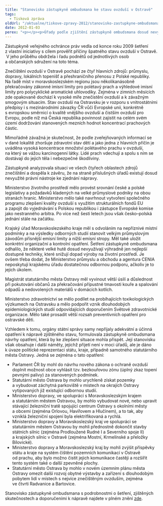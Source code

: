 ```yaml
---
title: "Stanovisko zástupkyně ombudsmana ke stavu ovzduší v Ostravě"
tags:
  - Tisková zpráva
oldUrl: "/aktualne/tiskove-zpravy-2012/stanovisko-zastupkyne-ombudsmana-ke-stavu-ovzdusi-v-ostrave"
date: 2012-01-03
perex: "<p></p><p>Úřady podle zjištění zástupkyně ombudsmana dosud nevyužily všech nástrojů, které mají k dispozici, aby dosáhly snížení znečištění ovzduší v Ostravě na úroveň zákonných limitů. </p>"
---
```


<!-- imported from the old website -->

<p>Zástupkyně veřejného ochránce práv vedla od konce roku 2009 šetření z vlastní iniciativy s cílem prověřit příčiny špatného stavu ovzduší v Ostravě.  V jeho průběhu obdržela i řadu podnětů od jednotlivých osob a občanských sdružení na toto téma.</p><p>Znečištění ovzduší v Ostravě pochází ze čtyř hlavních zdrojů: průmyslu, dopravy, lokálních topenišť a přeshraničního přenosu z Polské republiky. Na řadě míst v moravskoslezském regionu jsou několikanásobně překračovány zákonné imisní limity pro polétavý prach a výhledové imisní limity pro polycyklické aromatické uhlovodíky. Zejména v zimních měsících zde opakovaně dochází k vysoké míře znečistění ovzduší a k závažným smogovým situacím. Stav ovzduší na Ostravsku je v rozporu s vnitrostátními předpisy i s mezinárodními závazky ČR vůči Evropské unii, konkrétně s evropskou směrnicí o kvalitě vnějšího ovzduší a čistším ovzduší pro Evropu, podle níž má Česká republika povinnost zajistit na celém svém území dodržování stanovených mezních hodnot koncentrací prachových částic.</p><p>Mimořádně závažná je skutečnost, že podle zveřejňovaných informací se v dané lokalitě zhoršuje zdravotní stav dětí a jako jedna z hlavních příčin je uváděna vysoká koncentrace množství polétavého prachu v ovzduší, na který se vážou karcinogenní látky. Lidé prach vdechují a spolu s ním se dostávají do jejich těla i nebezpečné škodliviny.</p><p>Zástupkyně analyzovala situaci ve všech čtyřech oblastech zdrojů znečištění a dospěla k závěru, že na straně příslušných úřadů existují dosud nevyužité právní nástroje ke zjednání nápravy.</p><p>Ministerstvo životního prostředí mělo provést srovnání české a polské legislativy a požadavků kladených na velké průmyslové podniky na obou stranách hranic. Ministerstvo mělo také navrhnout vytvoření společného programu zlepšení kvality ovzduší s využitím strukturálních fondů EU a zapojit do vyjednávání s Polskou republikou i zástupce Evropské komise jako nestranného arbitra. Po více než šesti letech jsou však česko–polská jednání stále na začátku.</p><p>Krajský úřad Moravskoslezského kraje měl s odvoláním na nepříznivé místní podmínky a na výsledky odborných studií stanovit velkým průmyslovým závodům přísnější emisní limity a nižší emisní stropy. Měl také uložit konkrétní organizační a kontrolní opatření. Šetření zástupkyně ombudsmana odhalilo, že některé velké hutě dosud nevyužívají výhradně jen nejlepší dostupné techniky, které snižují dopad výroby na životní prostředí. Je ovšem třeba dodat, že Ministerstvo průmyslu a obchodu a agentura CENIA neposkytují krajskému úřadu dostatečnou odbornou podporu, ačkoliv je to jejich úkolem.</p><p>Magistrát statutárního města Ostravy měl vyvinout větší úsilí a důslednost při pokutování občanů za překračování přípustné tmavosti kouře a spalování odpadů a nedovolených materiálů v domácích kotlích.</p><p>Ministerstvo zdravotnictví se mělo podílet na probíhajících toxikologických výzkumech na Ostravsku a mělo podpořit vznik dlouhodobých epidemiologických studií odpovídajících doporučením Světové zdravotnické organizace. Mělo také prosadit větší rozsah preventivních opatření pro ostravské děti.</p><p>Vzhledem k tomu, orgány státní správy samy nepřijaly adekvátní a účinná opatření k nápravě zjištěného stavu, formulovala zástupkyně ombudsmana návrhy opatření, která by ke zlepšení situace mohla přispět. Její stanovisku však obsahuje i další náměty, jejichž přijetí není v moci úřadů, ale je dáno k úvaze politické reprezentaci státu, kraje, případně samotného statutárního města Ostravy. Jedná se zejména o tato opatření:</p><ul><li>Parlament ČR by mohl do návrhu nového zákona o ochraně ovzduší doplnit možnost obce vyhlásit tzv. bezkouřovou zónu (úplný zkaz topení pevnými palivy) za stanovených podmínek.</li><li>Statutární město Ostrava by mohlo urychleně získat pozemky a vybudovat záchytná parkoviště v místech na okrajích Ostravy vytipovaných již existující odbornou studií.</li><li>Ministerstvo dopravy, ve spolupráci s Moravskoslezským krajem a statutárním městem Ostravou, by mohlo vybudovat nové, nebo upravit stávající železniční tratě spojující centrum Ostravy s okolními městy a obcemi (zejména Orlovou, Havířovem a Hlučínem), a to tak, aby vzniklá železniční spojení byla elektrifikovaná a rychlá.</li><li>Ministerstvo dopravy a Moravskoslezský kraj ve spolupráci se statutárním městem Ostravou by mohli přednostně dokončit stavby státních silnic (zejména Prodloužené Rudné I a Severního spoje II) a krajských silnic v Ostravě (zejména Mostní, Krmelínské a přeložky Bílovické).</li><li>Ministerstvo dopravy a Moravskoslezský kraj by mohli zvýšit příspěvky státu a kraje na systém čištění pozemních komunikací v Ostravě od prachu, aby bylo možno čistit jejich komunikace častěji a rozšířit tento systém také o další zpevněné plochy.</li><li>Statutární město Ostrava by mohlo v novém územním plánu města Ostravy omezit další rozvoj obytné výstavby a zařízení s dlouhodobým pobytem lidí v místech s nejvíce znečištěným ovzduším, zejména ve čtvrti Radvanice a Bartovice.</li></ul>Stanovisko zástupkyně ombudsmana s podrobnostmi o šetření, zjištěných skutečnostech a doporučeními k nápravě najdete v plném znění <a href="http://www.ochrance.cz/uploads-import/STANOVISKA/Zivotni_prostredi/3792-09-KC-ZSO.pdf" target="_blank">zde</a>.
